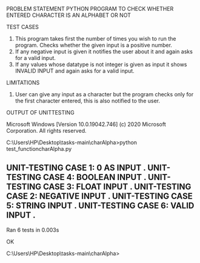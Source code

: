 PROBLEM STATEMENT
PYTHON PROGRAM TO CHECK WHETHER ENTERED CHARACTER IS AN ALPHABET OR NOT

TEST CASES
1. This program takes first the number of times you wish to run the program. Checks whether the given input is a positive number.
2. If any negative input is given it notifies the user about it and again asks for a valid input.
3. If any values whose datatype is not integer is given as input it shows INVALID INPUT and again asks for a valid input.

LIMITATIONS
1. User can give any input as a character but the program checks only for the first character entered, this is also notified to the user.

OUTPUT OF UNITTESTING

Microsoft Windows [Version 10.0.19042.746]
(c) 2020 Microsoft Corporation. All rights reserved.

C:\Users\HP\Desktop\tasks-main\charAlpha>python test_functioncharAlpha.py

UNIT-TESTING CASE 1: 0 AS INPUT
.
UNIT-TESTING CASE 4: BOOLEAN INPUT
.
UNIT-TESTING CASE 3: FLOAT INPUT
.
UNIT-TESTING CASE 2: NEGATIVE INPUT
.
UNIT-TESTING CASE 5: STRING INPUT
.
UNIT-TESTING CASE 6: VALID INPUT
.
----------------------------------------------------------------------
Ran 6 tests in 0.003s

OK

C:\Users\HP\Desktop\tasks-main\charAlpha>